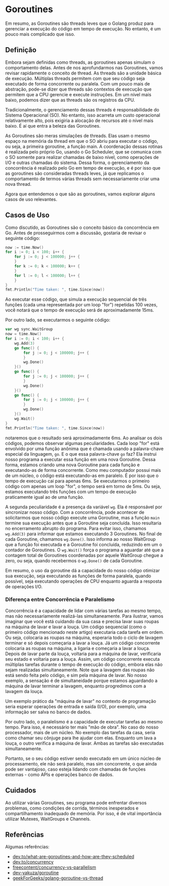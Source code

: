 # Goroutines

Em resumo, as Goroutines são threads leves que o Golang produz para gerenciar a execução do código em tempo de execução. No entanto, é um pouco mais complicado que isso.

## Definição

Embora sejam definidas como threads, as goroutines apenas simulam o comportamento delas. Antes de nos aprofundarmos nas Goroutines, vamos revisar rapidamente o conceito de thread. As threads são a unidade básica de execução. Múltiplas threads permitem com que seu código seja executado de forma concorrente ou paralela. Com um pouco mais de abstração, pode-se dizer que threads são contextos de execução que permitem que a CPU gerencie e execute instruções. Em um nível mais baixo, podemos dizer que as threads são os registros da CPU.

Tradicionalmente, o gerenciamento dessas threads é responsabilidade do Sistema Operacional (SO). No entanto, isso acarreta um custo operacional relativamente alto, pois exigiria a alocação de recursos até o nível mais baixo. É aí que entra a beleza das Goroutines.

As Goroutines são meras simulações de threads. Elas usam o mesmo espaço na memória da thread em que o SO abriu para executar o código, ou seja, a primeira goroutine, a função main. A coordenação dessas rotinas é realizada pelo próprio Go, usando o Go Scheduler, que se comunica com o SO somente para realizar chamadas de baixo nível, como operações de I/O e outras chamadas do sistema. Dessa forma, o gerenciamento da concorrência é realizado pelo Go em tempo de execução, e é por isso que as goroutines são consideradas threads leves, já que replicamos o comportamento de termos várias threads sem necessariamente criar uma nova thread.

Agora que entendemos o que são as goroutines, vamos explorar alguns casos de uso relevantes.

## Casos de Uso

Como discutido, as Goroutines são o conceito básico da concorrência em Go. Antes de prosseguirmos com a discussão, gostaria de revisar o seguinte código:

```go
now := time.Now()
for i := 0; i < 100; i++ {
    for j := 0; j < 100000; j++ {
    }
    for k := 0; k < 100000; k++ {
    }
    for l := 0; l < 100000; l++ {
    }
}
fmt.Println("Time taken: ", time.Since(now))
```

Ao executar esse código, que simula a execução sequencial de três funções (cada uma representada por um loop "for") repetidas 100 vezes, você notará que o tempo de execução será de aproximadamente 15ms.

Por outro lado, se executarmos o seguinte código:

```go
var wg sync.WaitGroup
now = time.Now()
for i := 0; i < 100; i++ {
    wg.Add(3)
    go func() {
        for j := 0; j < 100000; j++ {
        }
        wg.Done()
    }()
    go func() {
        for j := 0; j < 100000; j++ {
        }
        wg.Done()
    }()
    go func() {
        for j := 0; j < 100000; j++ {
        }
        wg.Done()
    }()
    wg.Wait()
}
fmt.Println("Time taken: ", time.Since(now))
```

notaremos que o resultado será aproximadamente 6ms. Ao analisar os dois códigos, podemos observar algumas peculiaridades. Cada loop "for" está envolvido por uma função anônima que é chamada usando a palavra-chave especial da linguagem, `go`. E o que essa palavra-chave `go` faz? Ela instrui nosso programa a executar essa função em uma nova Goroutine. Dessa forma, estamos criando uma nova Goroutine para cada função e executando-as de forma concorrente. Como meu computador possui mais de um núcleo, o código está executando-as em paralelo. É por isso que o tempo de execução cai para apenas 6ms. Se executarmos o primeiro código com apenas um loop "for", o tempo será em torno de 5ms. Ou seja, estamos executando três funções com um tempo de execução praticamente igual ao de uma função.

A segunda peculiaridade é a presença da variável `wg`. Ela é responsável por sincronizar nosso código. Com a concorrência, pode acontecer de solicitarmos que nosso código execute uma Goroutine, mas a função `main` termine sua execução antes que a Goroutine seja concluída. Isso resultaria no encerramento abrupto do programa. Para evitar isso, chamamos `wg.Add(3)` para informar que estamos executando 3 Goroutines. No final de cada Goroutine, chamamos `wg.Done()`. Isso informa ao nosso WaitGroup que a função foi executada e a Goroutine foi concluída, reduzindo em um o contador de Goroutines. O `wg.Wait()` força o programa a aguardar até que a contagem total de Goroutines coordenadas por aquele WaitGroup chegue a zero, ou seja, quando recebermos o `wg.Done()` de cada Goroutine.

Em resumo, o uso da goroutine dá a capacidade do nosso código otimizar sua execução, seja executando as funções de forma paralela, quando possível, seja executando operações de CPU enquanto aguarda a resposta de operações I/O.

### Diferença entre Concorrência e Paralelismo

Concorrência é a capacidade de lidar com várias tarefas ao mesmo tempo, mas não necessariamente realizá-las simultaneamente. Para ilustrar, vamos imaginar que você está cuidando da sua casa e precisa lavar suas roupas na máquina de lavar e lavar a louça. Um código sequencial (como o primeiro código mencionado neste artigo) executaria cada tarefa em ordem. Ou seja, colocaria as roupas na máquina, esperaria todo o ciclo de lavagem terminar e só depois começaria a lavar a louça. Já um código concorrente colocaria as roupas na máquina, a ligaria e começaria a lavar a louça. Depois de lavar parte da louça, voltaria para a máquina de lavar, verificaria seu estado e voltaria para a louça. Assim, um código concorrente executa múltiplas tarefas durante o tempo de execução do código, embora elas não sejam realizadas simultaneamente. Note que a lavagem das roupas não está sendo feita pelo código, e sim pela máquina de lavar. No nosso exemplo, a sensação é de simultaneidade porque estamos aguardando a máquina de lavar terminar a lavagem, enquanto progredimos com a lavagem da louça.

Um exemplo prático da "máquina de lavar" no contexto de programação seria esperar operações de entrada e saída (I/O), por exemplo, uma informação ser salva no banco de dados.

Por outro lado, o paralelismo é a capacidade de executar tarefas ao mesmo tempo. Para isso, é necessário ter mais "mão de obra". No caso do nosso processador, mais de um núcleo. No exemplo das tarefas da casa, seria como chamar seu cônjuge para lhe ajudar com elas. Enquanto um lava a louça, o outro verifica a máquina de lavar. Ambas as tarefas são executadas simultaneamente.

Portanto, se o seu código estiver sendo executado em um único núcleo de processamento, ele não será paralelo, mas sim concorrente, o que ainda pode ser vantajoso, caso esteja lidando com chamadas de funções externas - como APIs e operações banco de dados.

## Cuidados

Ao utilizar várias Goroutines, seu programa pode enfrentar diversos problemas, como condições de corrida, términos inesperados e compartilhamento inadequado de memória. Por isso, é de vital importância utilizar Mutexes, WaitGroups e Channels.

## Referências

Algumas referências:

- [dev.to/what-are-goroutines-and-how-are-they-scheduled](https://dev.to/gophers/what-are-goroutines-and-how-are-they-scheduled-2nj3)
- [dev.to/concurrency](https://go.dev/tour/concurrency/1)
- [freecontent/concurrency-vs-parallelism](https://freecontent.manning.com/concurrency-vs-parallelism/#:~:text=Concurrency%20is%20about%20multiple%20tasks,resources%20like%20multi%2Dcore%20processor.)
- [dev-yakuza/goroutine](https://dev-yakuza.posstree.com/en/golang/goroutine/)
- [geekForGeeks/golang-goroutine-vs-thread](https://www.geeksforgeeks.org/golang-goroutine-vs-thread/)
